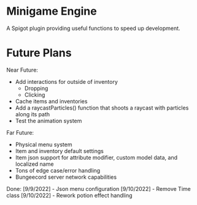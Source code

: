 # Minigame Engine
A Spigot plugin providing useful functions to speed up development.

# Future Plans
Near Future:
- Add interactions for outside of inventory
    - Dropping
    - Clicking
- Cache items and inventories
- Add a raycastParticles() function that shoots a raycast with particles along its path
- Test the animation system

Far Future:
- Physical menu system
- Item and inventory default settings
- Item json support for attribute modifier, custom model data, and localized name
- Tons of edge case/error handling
- Bungeecord server network capabilities

Done:
[9/9/2022] - Json menu configuration
[9/10/2022] - Remove Time class
[9/10/2022] - Rework potion effect handling
